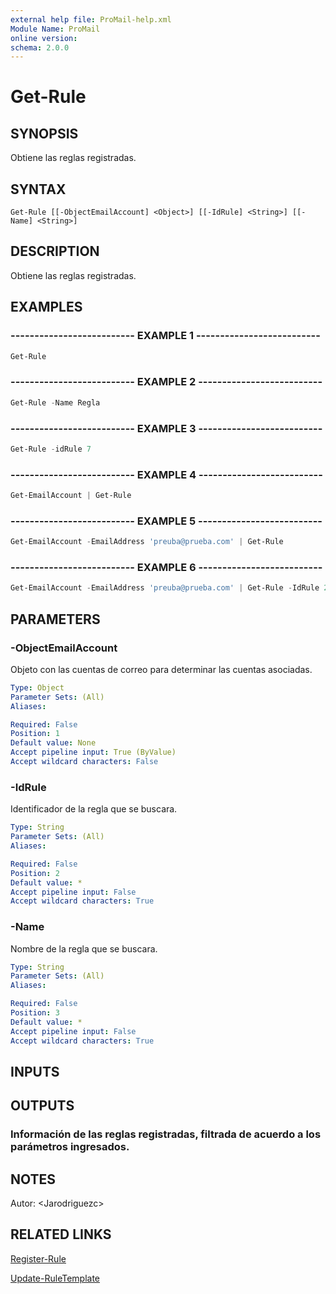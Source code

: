 ```yaml
---
external help file: ProMail-help.xml
Module Name: ProMail
online version: 
schema: 2.0.0
---
```


# Get-Rule

## SYNOPSIS
Obtiene las reglas registradas.

## SYNTAX

```
Get-Rule [[-ObjectEmailAccount] <Object>] [[-IdRule] <String>] [[-Name] <String>]
```

## DESCRIPTION
Obtiene las reglas registradas.

## EXAMPLES

### -------------------------- EXAMPLE 1 --------------------------
```powershell
Get-Rule
```

### -------------------------- EXAMPLE 2 --------------------------
```powershell
Get-Rule -Name Regla
```

### -------------------------- EXAMPLE 3 --------------------------
```powershell
Get-Rule -idRule 7
```

### -------------------------- EXAMPLE 4 --------------------------
```powershell
Get-EmailAccount | Get-Rule
```

### -------------------------- EXAMPLE 5 --------------------------
```powershell
Get-EmailAccount -EmailAddress 'preuba@prueba.com' | Get-Rule
```

### -------------------------- EXAMPLE 6 --------------------------
```powershell
Get-EmailAccount -EmailAddress 'preuba@prueba.com' | Get-Rule -IdRule 2
```

## PARAMETERS

### -ObjectEmailAccount
Objeto con las cuentas de correo para determinar las cuentas asociadas.

```yaml
Type: Object
Parameter Sets: (All)
Aliases: 

Required: False
Position: 1
Default value: None
Accept pipeline input: True (ByValue)
Accept wildcard characters: False
```

### -IdRule
Identificador de la regla que se buscara.

```yaml
Type: String
Parameter Sets: (All)
Aliases: 

Required: False
Position: 2
Default value: *
Accept pipeline input: False
Accept wildcard characters: True
```

### -Name
Nombre de la regla que se buscara.

```yaml
Type: String
Parameter Sets: (All)
Aliases: 

Required: False
Position: 3
Default value: *
Accept pipeline input: False
Accept wildcard characters: True
```

## INPUTS

## OUTPUTS

### Información de las reglas registradas, filtrada de acuerdo a los parámetros ingresados.

## NOTES
Autor: \<Jarodriguezc\>

## RELATED LINKS

[Register-Rule](Register-Rule.md)

[Update-RuleTemplate](Update-RuleTemplate.md)
